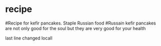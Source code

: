# recipe
#Recipe for kefir pancakes. Staple Russian food 
#Russain kefir pancakes are not only good for the soul but they are very good for your health

last line changed locall